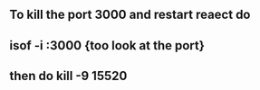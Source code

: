 ## To kill the port 3000 and restart reaect do 
## isof -i :3000 {too look at the port}
## then do kill -9 15520
